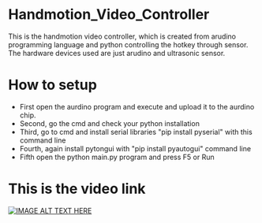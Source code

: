 # Handmotion_Video_Controller

This is the handmotion video controller, which is created from arudino programming language 
and python controlling the hotkey through sensor. The hardware devices used are just arudino and ultrasonic sensor.

# How to setup
- First open the aurdino program and execute and upload it to the aurdino chip.
- Second, go the cmd and check your python installation 
- Third, go to cmd and install serial libraries "pip install pyserial" with this command line
- Fourth, again install pytongui with "pip install pyautogui" command line
- Fifth open the python main.py program and press F5 or Run

# This is the video link


[![IMAGE ALT TEXT HERE](https://img.youtube.com/vi/w2DZ9CLdgxs/0.jpg)](https://youtu.be/w2DZ9CLdgxs)

